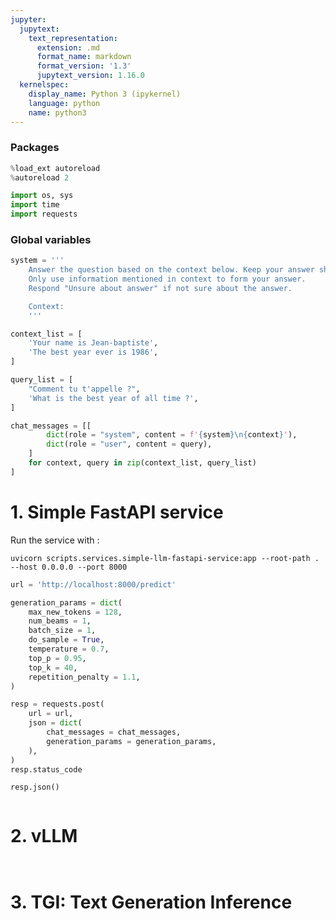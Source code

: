 ```yaml
---
jupyter:
  jupytext:
    text_representation:
      extension: .md
      format_name: markdown
      format_version: '1.3'
      jupytext_version: 1.16.0
  kernelspec:
    display_name: Python 3 (ipykernel)
    language: python
    name: python3
---
```


<!-- #region -->


### Packages
<!-- #endregion -->

```python
%load_ext autoreload
%autoreload 2
```

```python
import os, sys
import time
import requests
```

### Global variables

```python
system = '''
    Answer the question based on the context below. Keep your answer short. 
    Only use information mentioned in context to form your answer.
    Respond "Unsure about answer" if not sure about the answer.

    Context:
    '''

context_list = [
    'Your name is Jean-baptiste',
    'The best year ever is 1986',
]

query_list = [
    "Comment tu t'appelle ?",
    'What is the best year of all time ?',
]

chat_messages = [[
        dict(role = "system", content = f'{system}\n{context}'),
        dict(role = "user", content = query),
    ]
    for context, query in zip(context_list, query_list)
]
```

# 1. Simple FastAPI service

Run the service with :
```
uvicorn scripts.services.simple-llm-fastapi-service:app --root-path . --host 0.0.0.0 --port 8000
```

```python
url = 'http://localhost:8000/predict'

generation_params = dict(
    max_new_tokens = 128,
    num_beams = 1,
    batch_size = 1,
    do_sample = True,
    temperature = 0.7,
    top_p = 0.95,
    top_k = 40,
    repetition_penalty = 1.1,
)

resp = requests.post(
    url = url,
    json = dict(
        chat_messages = chat_messages,
        generation_params = generation_params,
    ),
)
resp.status_code
```

```python
resp.json()
```

```python

```

# 2. vLLM

```python

```

```python

```

# 3. TGI: Text Generation Inference

```python

```

```python

```
